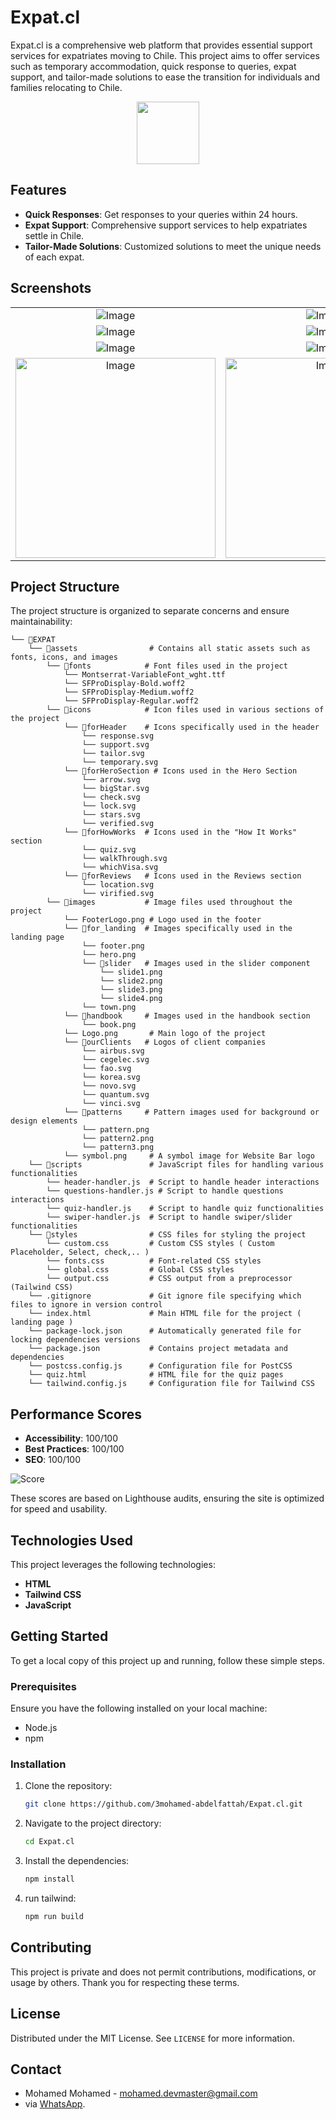 # Expat.cl

Expat.cl is a comprehensive web platform that provides essential support services for expatriates moving to Chile. This project aims to offer services such as temporary accommodation, quick response to queries, expat support, and tailor-made solutions to ease the transition for individuals and families relocating to Chile.

<p align="center">
  <img src="https://github.com/user-attachments/assets/2d16a28c-ed29-4829-9096-facf99bf5288" width="100" height="100">
</p>


## Features
- **Quick Responses**: Get responses to your queries within 24 hours.
- **Expat Support**: Comprehensive support services to help expatriates settle in Chile.
- **Tailor-Made Solutions**: Customized solutions to meet the unique needs of each expat.

## Screenshots

 <table align="center">
  <tr align='center'>
    <td><img src="https://github.com/user-attachments/assets/ef8d5d4d-42ab-46e6-a390-c5fcb2e4c20f" alt="Image" /></td>
    <td><img src="https://github.com/user-attachments/assets/99e05fda-4ce6-42e3-8461-5a7fb6a8756c" alt="Image" /></td>
  </tr>
  <tr align='center'>
    <td><img src="https://github.com/user-attachments/assets/04878613-fcb5-4da5-8645-54af2d0f5034" alt="Image" /></td>
    <td><img src="https://github.com/user-attachments/assets/fd904143-04b0-4f1c-9b84-85984205d8ee" alt="Image" /></td>
  </tr>
  <tr align='center'>
    <td><img src="https://github.com/user-attachments/assets/54687449-f1e4-4248-a542-41bffe9eb4b4" alt="Image" /></td>
    <td><img src="https://github.com/user-attachments/assets/e36ff0f6-3fdd-47b5-a9bb-d7a66c0b66eb" alt="Image" /></td>
  </tr>
  <tr align='center'>
    <td><img width='320px' src="https://github.com/user-attachments/assets/e59edcce-5db9-423c-824e-abb9d878e7b2" alt="Image" /></td>
    <td><img width='320px' src="https://github.com/user-attachments/assets/192d25cb-4ee3-4748-b224-e1e8d6c654ae" alt="Image" /></td>
  </tr>
</table>


## Project Structure
The project structure is organized to separate concerns and ensure maintainability:

```
└── 📁EXPAT
    └── 📁assets                # Contains all static assets such as fonts, icons, and images
        └── 📁fonts            # Font files used in the project
            └── Montserrat-VariableFont_wght.ttf
            └── SFProDisplay-Bold.woff2
            └── SFProDisplay-Medium.woff2
            └── SFProDisplay-Regular.woff2
        └── 📁icons            # Icon files used in various sections of the project
            └── 📁forHeader    # Icons specifically used in the header
                └── response.svg
                └── support.svg
                └── tailor.svg
                └── temporary.svg
            └── 📁forHeroSection # Icons used in the Hero Section
                └── arrow.svg
                └── bigStar.svg
                └── check.svg
                └── lock.svg
                └── stars.svg
                └── verified.svg
            └── 📁forHowWorks  # Icons used in the "How It Works" section
                └── quiz.svg
                └── walkThrough.svg
                └── whichVisa.svg
            └── 📁forReviews   # Icons used in the Reviews section
                └── location.svg
                └── virified.svg
        └── 📁images           # Image files used throughout the project
            └── FooterLogo.png # Logo used in the footer
            └── 📁for_landing  # Images specifically used in the landing page
                └── footer.png
                └── hero.png
                └── 📁slider   # Images used in the slider component
                    └── slide1.png
                    └── slide2.png
                    └── slide3.png
                    └── slide4.png
                └── town.png
            └── 📁handbook     # Images used in the handbook section
                └── book.png
            └── Logo.png       # Main logo of the project
            └── 📁ourClients   # Logos of client companies
                └── airbus.svg
                └── cegelec.svg
                └── fao.svg
                └── korea.svg
                └── novo.svg
                └── quantum.svg
                └── vinci.svg
            └── 📁patterns     # Pattern images used for background or design elements
                └── pattern.png
                └── pattern2.png
                └── pattern3.png
            └── symbol.png     # A symbol image for Website Bar logo
    └── 📁scripts               # JavaScript files for handling various functionalities
        └── header-handler.js  # Script to handle header interactions
        └── questions-handler.js # Script to handle questions interactions
        └── quiz-handler.js    # Script to handle quiz functionalities
        └── swiper-handler.js  # Script to handle swiper/slider functionalities
    └── 📁styles                # CSS files for styling the project
        └── custom.css         # Custom CSS styles ( Custom Placeholder, Select, check,.. )
        └── fonts.css          # Font-related CSS styles
        └── global.css         # Global CSS styles
        └── output.css         # CSS output from a preprocessor (Tailwind CSS)
    └── .gitignore             # Git ignore file specifying which files to ignore in version control
    └── index.html             # Main HTML file for the project ( landing page )
    └── package-lock.json      # Automatically generated file for locking dependencies versions
    └── package.json           # Contains project metadata and dependencies
    └── postcss.config.js      # Configuration file for PostCSS
    └── quiz.html              # HTML file for the quiz pages
    └── tailwind.config.js     # Configuration file for Tailwind CSS
```

## Performance Scores

- **Accessibility**: 100/100
- **Best Practices**: 100/100
- **SEO**: 100/100

![Score](https://github.com/user-attachments/assets/3b9ac3b5-cec3-4eaa-943e-951f4e61681b)

These scores are based on Lighthouse audits, ensuring the site is optimized for speed and usability.


## Technologies Used
This project leverages the following technologies:
- **HTML**
- **Tailwind CSS**
- **JavaScript**

## Getting Started
To get a local copy of this project up and running, follow these simple steps.

### Prerequisites
Ensure you have the following installed on your local machine:
- Node.js
- npm

### Installation
1. Clone the repository:
   ```bash
   git clone https://github.com/3mohamed-abdelfattah/Expat.cl.git
   ```
2. Navigate to the project directory:
   ```bash
   cd Expat.cl
   ```
3. Install the dependencies:
   ```bash
   npm install
   ```
4. run tailwind:
   ```bash
   npm run build
   ```

## Contributing
This project is private and does not permit contributions, modifications, or usage by others. Thank you for respecting these terms.

## License
Distributed under the MIT License. See `LICENSE` for more information.

## Contact
- Mohamed Mohamed - [mohamed.devmaster@gmail.com](mailto:mohamed.devmaster@gmail.com)
- via [WhatsApp](https://wa.me/201101201745).
